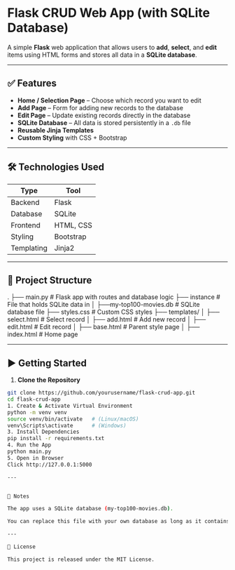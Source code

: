 # Flask CRUD Web App (with SQLite Database)

A simple **Flask** web application that allows users to **add**, **select**, and **edit** items using HTML forms and stores all data in a **SQLite database**.

---

## ✅ Features

- **Home / Selection Page** – Choose which record you want to edit
- **Add Page** – Form for adding new records to the database
- **Edit Page** – Update existing records directly in the database
- **SQLite Database** – All data is stored persistently in a `.db` file
- **Reusable Jinja Templates**
- **Custom Styling** with CSS + Bootstrap

---

## 🛠 Technologies Used

| Type       | Tool          |
|------------|---------------|
| Backend    | Flask         |
| Database   | SQLite        |
| Frontend   | HTML, CSS     |
| Styling    | Bootstrap     |
| Templating | Jinja2        |

---

## 📂 Project Structure

.
├── main.py # Flask app with routes and database logic
├── instance # File that holds SQLite data in
│ ├──my-top100-movies.db # SQLite database file
├── styles.css # Custom CSS styles
├── templates/
│ ├── select.html # Select record
│ ├── add.html # Add new record
│ ├── edit.html # Edit record
│ ├── base.html # Parent style page
│ ├── index.html # Home page

---

## ▶️ Getting Started

1. **Clone the Repository**
```bash
git clone https://github.com/yourusername/flask-crud-app.git
cd flask-crud-app
1. Create & Activate Virtual Environment
python -m venv venv
source venv/bin/activate   # (Linux/macOS)
venv\Scripts\activate      # (Windows)
3. Install Dependencies
pip install -r requirements.txt
4. Run the App
python main.py
5. Open in Browser
Click http://127.0.0.1:5000

---


🔌 Notes

The app uses a SQLite database (my-top100-movies.db).

You can replace this file with your own database as long as it contains compatible table/column names.

---

📝 License

This project is released under the MIT License.

